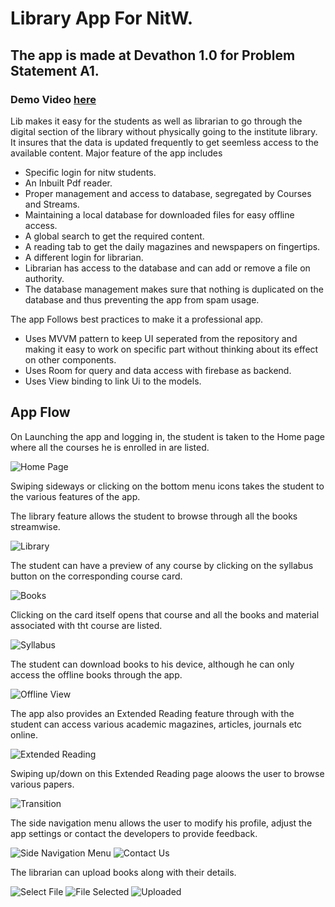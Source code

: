 # Library App For NitW.
## The app is made at Devathon 1.0 for Problem Statement A1.

### Demo Video **[here](https://github.com/devNitw/libNitwStudent/blob/main/2020-10-03-16-30-41_2Cer98sM.compressed.mp4?raw=true)**

Lib makes it easy for the students as well as librarian to go through the digital section of the library without physically going to the institute library.
It insures that the data is updated frequently to get seemless access to the available content.
Major feature of the app includes 
- Specific login for nitw students.
- An Inbuilt Pdf reader.
- Proper management and access to database, segregated by Courses and Streams.
- Maintaining a local database for downloaded files for easy offline access.
- A global search to get the required content.
- A reading tab to get the daily magazines and newspapers on fingertips.
- A different login for librarian.
- Librarian has access to the database and can add or remove a file on authority.
- The database management makes sure that nothing is duplicated on the database and thus preventing the app from spam usage.


The app Follows best practices to make it a professional app.
- Uses MVVM pattern to keep UI seperated from the repository and making it easy to work on specific part without thinking about its effect on other components.
- Uses Room for query and data access with firebase as backend.
- Uses View binding to link Ui to the models.

## App Flow

On Launching the app and logging in, the student is taken to the Home page where all the courses he is enrolled in are listed.

![Home Page](https://github.com/devNitw/libNitwStudent/blob/main/Home.jpeg?raw=true)

Swiping sideways or clicking on the bottom menu icons takes the student to the various features of the app.

The library feature allows the student to browse through all the books streamwise.

![Library](https://github.com/devNitw/libNitwStudent/blob/main/Library.jpeg?raw=true)

The student can have a preview of any course by clicking on the syllabus button on the corresponding course card.

![Books](https://github.com/devNitw/libNitwStudent/blob/main/Syllabus.jpeg?raw=true)

Clicking on the card itself opens that course and all the books and material associated with tht course are listed.

![Syllabus](https://github.com/devNitw/libNitwStudent/blob/main/BooksInSomeCourse.jpeg?raw=true)

The student can download books to his device, although he can only access the offline books through the app.

![Offline View](https://github.com/devNitw/libNitwStudent/blob/main/OfflineFiles.jpeg?raw=true)

The app also provides an Extended Reading feature through with the student can access various academic magazines, articles, journals etc online.

![Extended Reading](https://github.com/devNitw/libNitwStudent/blob/main/ExtendedReading.jpeg?raw=true)

Swiping up/down on this Extended Reading page aloows the user to browse various papers.

![Transition](https://github.com/devNitw/libNitwStudent/blob/main/ViewPagerTransition.jpeg?raw=true)

The side navigation menu allows the user to modify his profile, adjust the app settings or contact the developers to provide feedback.

![Side Navigation Menu](https://github.com/devNitw/libNitwStudent/blob/main/SideNavigationMenu.jpeg?raw=true) ![Contact Us](https://github.com/devNitw/libNitwStudent/blob/main/ContactUs.jpeg?raw=true)

The librarian can upload books along with their details. 

![Select File](https://github.com/devNitw/libNitwStudent/blob/main/LibrarianUploadForm.jpeg?raw=true) ![File Selected](https://github.com/devNitw/libNitwStudent/blob/main/AfterLibrarianUploads.jpeg?raw=true) ![Uploaded](https://github.com/devNitw/libNitwStudent/blob/main/FileUploaded.jpeg?raw=true)

